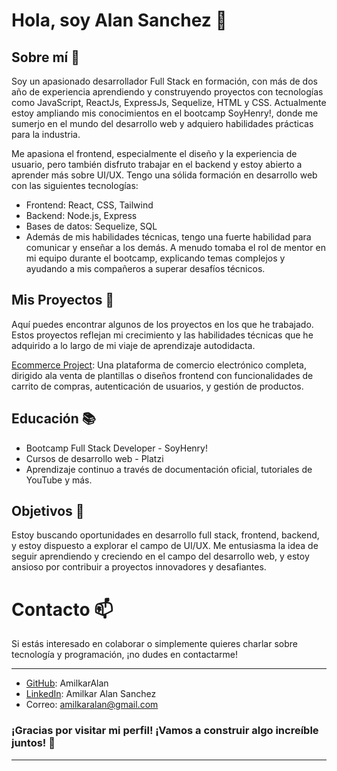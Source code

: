# Hola, soy Alan Sanchez 👋

## Sobre mí 🚀

Soy un apasionado desarrollador Full Stack en formación, con más de dos año de experiencia aprendiendo y construyendo proyectos con tecnologías como JavaScript, ReactJs, ExpressJs, Sequelize, HTML y CSS. Actualmente estoy ampliando mis conocimientos en el bootcamp SoyHenry!, donde me sumerjo en el mundo del desarrollo web y adquiero habilidades prácticas para la industria.

Me apasiona el frontend, especialmente el diseño y la experiencia de usuario, pero también disfruto trabajar en el backend y estoy abierto a aprender más sobre UI/UX. Tengo una sólida formación en desarrollo web con las siguientes tecnologías:

* Frontend: React, CSS, Tailwind
* Backend: Node.js, Express
* Bases de datos: Sequelize, SQL
* Además de mis habilidades técnicas, tengo una fuerte habilidad para comunicar y enseñar a los demás. A menudo tomaba el rol de mentor en mi equipo durante el bootcamp, explicando temas complejos y ayudando a mis compañeros a superar desafíos técnicos.

## Mis Proyectos 💼
Aquí puedes encontrar algunos de los proyectos en los que he trabajado. Estos proyectos reflejan mi crecimiento y las habilidades técnicas que he adquirido a lo largo de mi viaje de aprendizaje autodidacta.

[Ecommerce Project](pf-front-end-ecommerce-vega.vercel.app): Una plataforma de comercio electrónico completa, dirigido ala venta de plantillas o diseños frontend con funcionalidades de carrito de compras, autenticación de usuarios, y gestión de productos.

## Educación 📚
* Bootcamp Full Stack Developer - SoyHenry!
* Cursos de desarrollo web - Platzi
* Aprendizaje continuo a través de documentación oficial, tutoriales de YouTube y más.

## Objetivos 🎯

Estoy buscando oportunidades en desarrollo full stack, frontend, backend, y estoy dispuesto a explorar el campo de UI/UX. Me entusiasma la idea de seguir aprendiendo y creciendo en el campo del desarrollo web, y estoy ansioso por contribuir a proyectos innovadores y desafiantes.

# Contacto 📫
Si estás interesado en colaborar o simplemente quieres charlar sobre tecnología y programación, ¡no dudes en contactarme!

---

* [GitHub](https://github.com/AmilkarAlan): AmilkarAlan
* [LinkedIn](https://www.linkedin.com/in/amilkar-sanchez-martinez-3b6aab166/): Amilkar Alan Sanchez
* Correo: amilkaralan@gmail.com

### ¡Gracias por visitar mi perfil! ¡Vamos a construir algo increíble juntos! 🚀

---
